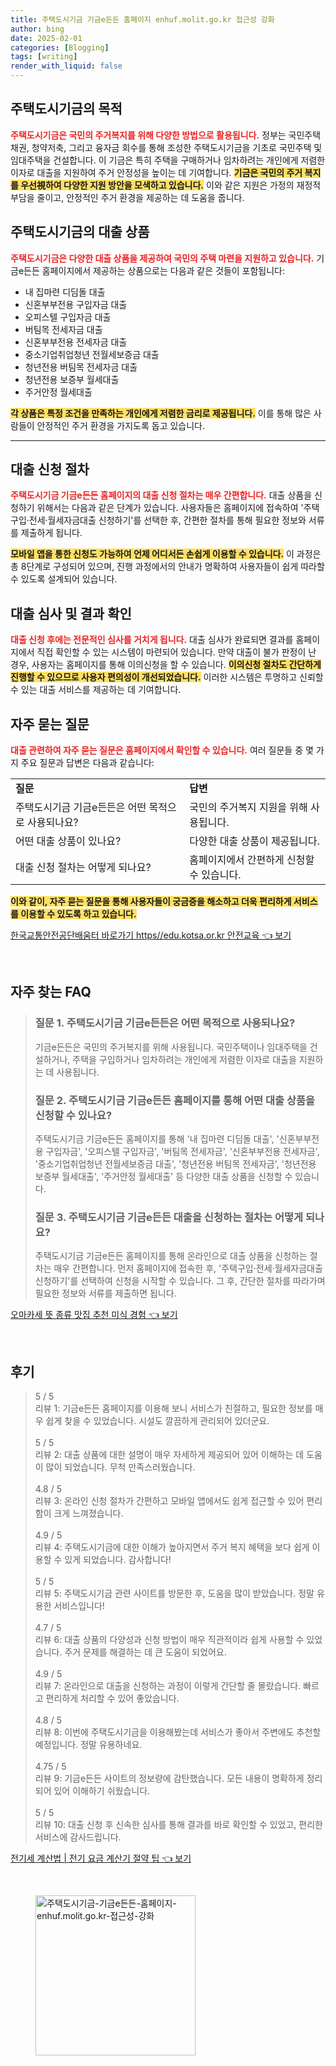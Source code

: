 ```yaml
---
title: 주택도시기금 기금e든든 홈페이지 enhuf.molit.go.kr 접근성 강화
author: bing
date: 2025-02-01
categories: [Blogging]
tags: [writing]
render_with_liquid: false
---
```



<h2 id='주택도시기금 목적'>주택도시기금의 목적</h2>

<p><b><span style="color: #ee2323;">주택도시기금은 국민의 주거복지를 위해 다양한 방법으로 활용됩니다.</span></b> 정부는 국민주택채권, 청약저축, 그리고 융자금 회수를 통해 조성한 주택도시기금을 기초로 국민주택 및 임대주택을 건설합니다. 이 기금은 특히 주택을 구매하거나 임차하려는 개인에게 저렴한 이자로 대출을 지원하여 주거 안정성을 높이는 데 기여합니다. <b><span style="background-color: #ffe066;">기금은 국민의 주거 복지를 우선視하여 다양한 지원 방안을 모색하고 있습니다.</span></b> 이와 같은 지원은 가정의 재정적 부담을 줄이고, 안정적인 주거 환경을 제공하는 데 도움을 줍니다. </p>

<h2 id='대출 상품 종류'>주택도시기금의 대출 상품</h2>

<p><b><span style="color: #ee2323;">주택도시기금은 다양한 대출 상품을 제공하여 국민의 주택 마련을 지원하고 있습니다.</span></b> 기금e든든 홈페이지에서 제공하는 상품으로는 다음과 같은 것들이 포함됩니다:</p>

<ul>
    <li>내 집마련 디딤돌 대출</li>
    <li>신혼부부전용 구입자금 대출</li>
    <li>오피스텔 구입자금 대출</li>
    <li>버팀목 전세자금 대출</li>
    <li>신혼부부전용 전세자금 대출</li>
    <li>중소기업취업청년 전월세보증금 대출</li>
    <li>청년전용 버팀목 전세자금 대출</li>
    <li>청년전용 보증부 월세대출</li>
    <li>주거안정 월세대출</li>
</ul>

<p><b><span style="background-color: #ffe066;">각 상품은 특정 조건을 만족하는 개인에게 저렴한 금리로 제공됩니다.</span></b> 이를 통해 많은 사람들이 안정적인 주거 환경을 가지도록 돕고 있습니다.</p>

<hr />

<h2 id='대출 신청 절차'>대출 신청 절차</h2>

<p><b><span style="color: #ee2323;">주택도시기금 기금e든든 홈페이지의 대출 신청 절차는 매우 간편합니다.</span></b> 대출 상품을 신청하기 위해서는 다음과 같은 단계가 있습니다. 사용자들은 홈페이지에 접속하여 '주택구입·전세·월세자금대출 신청하기'를 선택한 후, 간편한 절차를 통해 필요한 정보와 서류를 제출하게 됩니다.</p>

<p><b><span style="background-color: #ffe066;">모바일 앱을 통한 신청도 가능하여 언제 어디서든 손쉽게 이용할 수 있습니다.</span></b> 이 과정은 총 8단계로 구성되어 있으며, 진행 과정에서의 안내가 명확하여 사용자들이 쉽게 따라할 수 있도록 설계되어 있습니다. </p>

<h2 id='대출 심사와 결과 확인'>대출 심사 및 결과 확인</h2>

<p><b><span style="color: #ee2323;">대출 신청 후에는 전문적인 심사를 거치게 됩니다.</span></b> 대출 심사가 완료되면 결과를 홈페이지에서 직접 확인할 수 있는 시스템이 마련되어 있습니다. 만약 대출이 불가 판정이 난 경우, 사용자는 홈페이지를 통해 이의신청을 할 수 있습니다. <b><span style="background-color: #ffe066;">이의신청 절차도 간단하게 진행할 수 있으므로 사용자 편의성이 개선되었습니다.</span></b> 이러한 시스템은 투명하고 신뢰할 수 있는 대출 서비스를 제공하는 데 기여합니다.</p>

<h2 id='자주 묻는 질문'>자주 묻는 질문</h2>

<p><b><span style="color: #ee2323;">대출 관련하여 자주 묻는 질문은 홈페이지에서 확인할 수 있습니다.</span></b> 여러 질문들 중 몇 가지 주요 질문과 답변은 다음과 같습니다:</p>

<table>
    <tr>
        <td><b>질문</b></td>
        <td><b>답변</b></td>
    </tr>
    <tr>
        <td>주택도시기금 기금e든든은 어떤 목적으로 사용되나요?</td>
        <td>국민의 주거복지 지원을 위해 사용됩니다.</td>
    </tr>
    <tr>
        <td>어떤 대출 상품이 있나요?</td>
        <td>다양한 대출 상품이 제공됩니다.</td>
    </tr>
    <tr>
        <td>대출 신청 절차는 어떻게 되나요?</td>
        <td>홈페이지에서 간편하게 신청할 수 있습니다.</td>
    </tr>
</table>

<p><b><span style="background-color: #ffe066;">이와 같이, 자주 묻는 질문을 통해 사용자들이 궁금증을 해소하고 더욱 편리하게 서비스를 이용할 수 있도록 하고 있습니다.</span></b></p>


<p><a class="click-button" title="한국교통안전공단배움터 바로가기 https//edu.kotsa.or.kr 안전교육" href="https://blackassets.github.io/posts/%ED%95%9C%EA%B5%AD%EA%B5%90%ED%86%B5%EC%95%88%EC%A0%84%EA%B3%B5%EB%8B%A8%EB%B0%B0%EC%9B%80%ED%84%B0-%EB%B0%94%EB%A1%9C%EA%B0%80%EA%B8%B0-httpsedu.kotsa.or.kr-%EC%95%88%EC%A0%84%EA%B5%90%EC%9C%A1/" rel="dofollow">한국교통안전공단배움터 바로가기 https//edu.kotsa.or.kr 안전교육 👈 보기</a></p><br>
<h2 id='자주_찾는_FAQ'>자주 찾는 FAQ</h2>
<div itemscope="" itemtype="https://schema.org/FAQPage"> 
<blockquote> 
<div itemscope="" itemprop="mainEntity" itemtype="https://schema.org/Question"> 
<h3 itemprop="name">질문 1. 주택도시기금 기금e든든은 어떤 목적으로 사용되나요?</h3> 
<div itemscope="" itemprop="acceptedAnswer" itemtype="https://schema.org/Answer"> 
<span itemprop="text"> 
<p>기금e든든은 국민의 주거복지를 위해 사용됩니다. 국민주택이나 임대주택을 건설하거나, 주택을 구입하거나 임차하려는 개인에게 저렴한 이자로 대출을 지원하는 데 사용됩니다.</p> 
</span> 
</div> 
</div> 
<div itemscope="" itemprop="mainEntity" itemtype="https://schema.org/Question"> 
<h3 itemprop="name">질문 2. 주택도시기금 기금e든든 홈페이지를 통해 어떤 대출 상품을 신청할 수 있나요?</h3> 
<div itemscope="" itemprop="acceptedAnswer" itemtype="https://schema.org/Answer"> 
<span itemprop="text"> 
<p>주택도시기금 기금e든든 홈페이지를 통해 '내 집마련 디딤돌 대출', '신혼부부전용 구입자금', '오피스텔 구입자금', '버팀목 전세자금', '신혼부부전용 전세자금', '중소기업취업청년 전월세보증금 대출', '청년전용 버팀목 전세자금', '청년전용 보증부 월세대출', '주거안정 월세대출' 등 다양한 대출 상품을 신청할 수 있습니다.</p> 
</span> 
</div> 
</div> 
<div itemscope="" itemprop="mainEntity" itemtype="https://schema.org/Question"> 
<h3 itemprop="name">질문 3. 주택도시기금 기금e든든 대출을 신청하는 절차는 어떻게 되나요?</h3> 
<div itemscope="" itemprop="acceptedAnswer" itemtype="https://schema.org/Answer"> 
<span itemprop="text"> 
<p>주택도시기금 기금e든든 홈페이지를 통해 온라인으로 대출 상품을 신청하는 절차는 매우 간편합니다. 먼저 홈페이지에 접속한 후, '주택구입·전세·월세자금대출 신청하기'를 선택하여 신청을 시작할 수 있습니다. 그 후, 간단한 절차를 따라가며 필요한 정보와 서류를 제출하면 됩니다.</p> 
</span> 
</div> 
</div> 
</blockquote> 
</div>
<p><a class="click-button" title="오마카세 뜻 종류 맛집 추천 미식 경험" href="https://blackassets.github.io/posts/%EC%98%A4%EB%A7%88%EC%B9%B4%EC%84%B8-%EB%9C%BB-%EC%A2%85%EB%A5%98-%EB%A7%9B%EC%A7%91-%EC%B6%94%EC%B2%9C-%EB%AF%B8%EC%8B%9D-%EA%B2%BD%ED%97%98/" rel="dofollow">오마카세 뜻 종류 맛집 추천 미식 경험 👈 보기</a></p><br>
<h2 id='후기'>후기</h2>
<div itemscope itemtype="https://schema.org/Product">
  <blockquote>
  <div itemprop="review" itemscope itemtype="https://schema.org/Review">
      <div itemprop="reviewRating" itemscope itemtype="https://schema.org/Rating"> <span itemprop="ratingValue">5</span> / <span itemprop="bestRating">5</span> </div>
      <span itemprop="reviewBody">리뷰 1: 기금e든든 홈페이지를 이용해 보니 서비스가 친절하고, 필요한 정보를 매우 쉽게 찾을 수 있었습니다. 시설도 깔끔하게 관리되어 있더군요.</span>
  </div>
  <br>
  <div itemprop="review" itemscope itemtype="https://schema.org/Review">
      <div itemprop="reviewRating" itemscope itemtype="https://schema.org/Rating"> <span itemprop="ratingValue">5</span> / <span itemprop="bestRating">5</span> </div>
      <span itemprop="reviewBody">리뷰 2: 대출 상품에 대한 설명이 매우 자세하게 제공되어 있어 이해하는 데 도움이 많이 되었습니다. 무척 만족스러웠습니다.</span>
  </div>
  <br>
  <div itemprop="review" itemscope itemtype="https://schema.org/Review">
      <div itemprop="reviewRating" itemscope itemtype="https://schema.org/Rating"> <span itemprop="ratingValue">4.8</span> / <span itemprop="bestRating">5</span> </div>
      <span itemprop="reviewBody">리뷰 3: 온라인 신청 절차가 간편하고 모바일 앱에서도 쉽게 접근할 수 있어 편리함이 크게 느껴졌습니다.</span>
  </div>
  <br>
  <div itemprop="review" itemscope itemtype="https://schema.org/Review">
      <div itemprop="reviewRating" itemscope itemtype="https://schema.org/Rating"> <span itemprop="ratingValue">4.9</span> / <span itemprop="bestRating">5</span> </div>
      <span itemprop="reviewBody">리뷰 4: 주택도시기금에 대한 이해가 높아지면서 주거 복지 혜택을 보다 쉽게 이용할 수 있게 되었습니다. 감사합니다!</span>
  </div>
  <br>
  <div itemprop="review" itemscope itemtype="https://schema.org/Review">
      <div itemprop="reviewRating" itemscope itemtype="https://schema.org/Rating"> <span itemprop="ratingValue">5</span> / <span itemprop="bestRating">5</span> </div>
      <span itemprop="reviewBody">리뷰 5: 주택도시기금 관련 사이트를 방문한 후, 도움을 많이 받았습니다. 정말 유용한 서비스입니다!</span>
  </div>
  <br>
  <div itemprop="review" itemscope itemtype="https://schema.org/Review">
      <div itemprop="reviewRating" itemscope itemtype="https://schema.org/Rating"> <span itemprop="ratingValue">4.7</span> / <span itemprop="bestRating">5</span> </div>
      <span itemprop="reviewBody">리뷰 6: 대출 상품의 다양성과 신청 방법이 매우 직관적이라 쉽게 사용할 수 있었습니다. 주거 문제를 해결하는 데 큰 도움이 되었어요.</span>
  </div>
  <br>
  <div itemprop="review" itemscope itemtype="https://schema.org/Review">
      <div itemprop="reviewRating" itemscope itemtype="https://schema.org/Rating"> <span itemprop="ratingValue">4.9</span> / <span itemprop="bestRating">5</span> </div>
      <span itemprop="reviewBody">리뷰 7: 온라인으로 대출을 신청하는 과정이 이렇게 간단할 줄 몰랐습니다. 빠르고 편리하게 처리할 수 있어 좋았습니다.</span>
  </div>
  <br>
  <div itemprop="review" itemscope itemtype="https://schema.org/Review">
      <div itemprop="reviewRating" itemscope itemtype="https://schema.org/Rating"> <span itemprop="ratingValue">4.8</span> / <span itemprop="bestRating">5</span> </div>
      <span itemprop="reviewBody">리뷰 8: 이번에 주택도시기금을 이용해봤는데 서비스가 좋아서 주변에도 추천할 예정입니다. 정말 유용하네요.</span>
  </div>
  <br>
  <div itemprop="review" itemscope itemtype="https://schema.org/Review">
      <div itemprop="reviewRating" itemscope itemtype="https://schema.org/Rating"> <span itemprop="ratingValue">4.75</span> / <span itemprop="bestRating">5</span> </div>
      <span itemprop="reviewBody">리뷰 9: 기금e든든 사이트의 정보량에 감탄했습니다. 모든 내용이 명확하게 정리되어 있어 이해하기 쉬웠습니다.</span>
  </div>
  <br>
  <div itemprop="review" itemscope itemtype="https://schema.org/Review">
      <div itemprop="reviewRating" itemscope itemtype="https://schema.org/Rating"> <span itemprop="ratingValue">5</span> / <span itemprop="bestRating">5</span> </div>
      <span itemprop="reviewBody">리뷰 10: 대출 신청 후 신속한 심사를 통해 결과를 바로 확인할 수 있었고, 편리한 서비스에 감사드립니다.</span>
  </div>
  </blockquote>
</div>
<p><a class="click-button" title="전기세 계산법 | 전기 요금 계산기 절약 팁" href="https://blackassets.github.io/posts/%EC%A0%84%EA%B8%B0%EC%84%B8-%EA%B3%84%EC%82%B0%EB%B2%95-%EC%A0%84%EA%B8%B0-%EC%9A%94%EA%B8%88-%EA%B3%84%EC%82%B0%EA%B8%B0-%EC%A0%88%EC%95%BD-%ED%8C%81/" rel="dofollow">전기세 계산법 | 전기 요금 계산기 절약 팁 👈 보기</a></p><br>
<figure class="image"><img src="https://blackassets.github.io/assets/img/thumbnail/주택도시기금-기금e든든-홈페이지-enhuf.molit.go.kr-접근성-강화.webp" alt="주택도시기금-기금e든든-홈페이지-enhuf.molit.go.kr-접근성-강화" width="256" height="256"></figure>